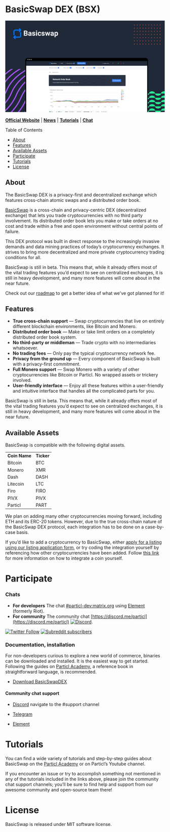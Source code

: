 # BasicSwap DEX (BSX)

![BasicswapDEX Preview](.github-readme/basicswap_header.jpg)

**[Official Website](https://basicswapdex.com)** | **[News](https://particl.news)** | **[Tutorials](https://academy.particl.io)** | **[Chat]( https://matrix.to/#/#basicswap:matrix.org )**

Table of Contents

* [About](#about)
* [Features](#features)
* [Available Assets](#available-assets)
* [Participate](#participate)
* [Tutorials](#tutorials)
* [License](#license)

## About

The BasicSwap DEX is a privacy-first and decentralized exchange which features cross-chain atomic swaps and a distributed order book.

[BasicSwap](https://academy.particl.io/en/latest/glossary.html#term-BasicSwap) is a cross-chain and privacy-centric DEX (decentralized exchange) that lets you trade cryptocurrencies with no third party involvement. Its distributed order book lets you make or take orders at no cost and trade within a free and open environment without central points of failure.

This DEX protocol was built in direct response to the increasingly invasive demands and data mining practices of today’s cryptocurrency exchanges. It strives to bring more decentralized and more private cryptocurrency trading conditions for all.

BasicSwap is still in beta. This means that, while it already offers most of the vital trading features you’d expect to see on centralized exchanges, it is still in heavy development, and many more features will come about in the near future.

Check out our [roadmap](https://basicswapdex.com/roadmap) to get a better idea of what we've got planned for it!

## Features

* **True cross-chain support** — Swap cryptocurrencies that live on entirely different blockchain environments, like Bitcoin and Monero.
* **Distributed order book** — Make or take limit orders on a completely distributed order book system.
* **No third-party or middleman** — Trade crypto with no intermediaries whatsoever.
* **No trading fees** — Only pay the typical cryptocurrency network fee.
* **Privacy from the ground up** — Every component of BasicSwap is built with a privacy-first commitment.
* **Full Monero support** — Swap Monero with a variety of other cryptocurrencies like Bitcoin or Particl. No wrapped assets or trickery involved.
* **User-friendly interface** — Enjoy all these features within a user-friendly and intuitive interface that handles all the complicated parts for you.

BasicSwap is still in beta. This means that, while it already offers most of the vital trading features you’d expect to see on centralized exchanges, it is still in heavy development, and many more features will come about in the near future.

## Available Assets

BasicSwap is compatible with the following digital assets.

<table>
  <tr>
   <td><strong>Coin Name</strong>
   </td>
   <td><strong>Ticker</strong>
   </td>
  </tr>
  <tr>
   <td>Bitcoin
   </td>
   <td>BTC
   </td>
  </tr>
  <tr>
   <td>Monero
   </td>
   <td>XMR
   </td>
  </tr>
  <tr>
   <td>Dash
   </td>
   <td>DASH
   </td>
  </tr>
  <tr>
   <td>Litecoin
   </td>
   <td>LTC
   </td>
  </tr>
  <tr>
   <td>Firo
   </td>
   <td>FIRO
   </td>
  </tr>
  <tr>
   <td>PIVX
   </td>
   <td>PIVX
   </td>
  </tr>
  <tr>
   <td>Particl
   </td>
   <td>PART
   </td>
  </tr>
</table>

We plan on adding many other cryptocurrencies moving forward, including ETH and its ERC-20 tokens. However, due to the true cross-chain nature of the BasicSwap DEX protocol, each integration has to be done on a case-by-case basis.

If you’d like to add a cryptocurrency to BasicSwap, either [apply for a listing using our listing application form](https://forms.gle/9DsHoHTJVqSiMNHW9), or try coding the integration yourself by referencing how other cryptocurrencies have been added. Follow [this link](https://academy.particl.io/en/latest/basicswap-guides/basicswapguides_apply.html) for more information on how to integrate a coin yourself.

# Participate

### Chats

* **For developers** The chat [#particl-dev:matrix.org](https://app.element.io/#/room/#particl-dev:matrix.org) using [Element](https://element.io) (formerly Riot).
* **For community** The community chat [https://discord.me/particl](https://discord.me/particl) [![Discord](https://img.shields.io/discord/391967609660112925)](https://discord.me/particl).

[![Twitter Follow](https://img.shields.io/twitter/follow/BasicSwapDEX?label=follow%20us&style=social)](http://twitter.com/BasicSwapDEX)
[![Subreddit subscribers](https://img.shields.io/reddit/subreddit-subscribers/particl?style=social)](http://reddit.com/r/particl)

### Documentation, installation

For non-developers curious to explore a new world of commerce, binaries can be downloaded and installed. It is the easiest way to get started. Following the guides on [Particl Academy](https://academy.particl.io), a reference book in straightforward language, is recommended.

* [Download BasicSwapDEX](https://github.com/tecnovert/basicswap/tree/master/doc)

#### Community chat support

* [Discord](https://discord.me/particl) navigate to the #support channel

* [Telegram](https://t.me/particlhelp)

* [Element](https://app.element.io/#/room/#particlhelp:matrix.org)

# Tutorials

You can find a wide variety of tutorials and step-by-step guides about BasicSwap on the [Particl Academy](https://academy.particl.io) or on Particl’s Youtube channel.

If you encounter an issue or try to accomplish something not mentioned in any of the tutorials included in the links above, please join the community chat support channels; you’ll be sure to find help and support from our awesome community and open-source team there!

# License

BasicSwap is released under MIT software license.
